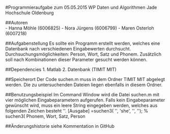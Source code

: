 #Programmieraufgabe zum 05.05.2015
         WP Daten und Algorithmen
         Jade Hochschule Oldenburg

##Autoren  
          - Hanna Möhle (6006825)
          - Nora Jürgens (6006799)
          - Maren Osterloh (6007218)

##Aufgabenstellung
         Es sollte ein Programm erstellt werden, welches eine Datenbank nach verschiedenen Eingabewerten durchsucht.
         Durchsuchungsmöglichkeiten: Person, Wort, Satz und Phonem.
         Zusätzlich soll nach Kombinationen dieser Parameter gesucht werden können.
    
##Dependencies
         1. Matlab
         2. Datenbank (TIMIT MIT)

##Speicherort
         Der Code suchen.m muss in dem Ordner TIMIT MIT abgelegt werden.
         Die zu untersuchenden Dateien liegen ebenfalls in diesem Ordner.

##Benutzungsbeispiel
         Im Command Window wird die Datei suchen.m mit vier möglichen Eingabeparametern aufgerufen.
         Falls kein Eingabeparameter gewünscht wird, muss ein leere String eingegeben werden, welches
         aus folgenden Zeichen besteht ''.
         [Ausgabe] =suchen3( '', 'she', '', '');
         % suchen3( Phonem, Wort, Satz, Person
         
##Änderungshistorie
         siehe Kommentation in GitHub

